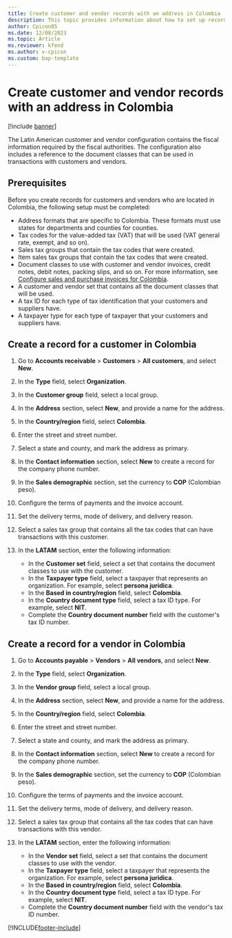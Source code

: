 ```yaml
---
title: Create customer and vendor records with an address in Colombia
description: This topic provides information about how to set up records for customers and vendors located in Colombia. 
author: Cpicon85
ms.date: 12/08/2023
ms.topic: Article
ms.reviewer: kfend
ms.author: v-cpicon
ms.custom: bap-template
---
```


# Create customer and vendor records with an address in Colombia

[!include [banner](../../includes/banner.md)]

The Latin American customer and vendor configuration contains the fiscal information required by the fiscal authorities. The configuration also includes a reference to the document classes that can be used in transactions with customers and vendors.

## Prerequisites
Before you create records for customers and vendors who are located in Colombia, the following setup must be completed:

- Address formats that are specific to Colombia. These formats must use states for departments and counties for counties.
- Tax codes for the value-added tax (VAT) that will be used (VAT general rate, exempt, and so on).
- Sales tax groups that contain the tax codes that were created.
- Item sales tax groups that contain the tax codes that were created.
- Document classes to use with customer and vendor invoices, credit notes, debit notes, packing slips, and so on. For more information, see [Configure sales and purchase invoices for Colombia](ltm-configure-invoices-Colombia.md).
- A customer and vendor set that contains all the document classes that will be used.
- A tax ID for each type of tax identification that your customers and suppliers have.
- A taxpayer type for each type of taxpayer that your customers and suppliers have.

## Create a record for a customer in Colombia

1. Go to **Accounts receivable** \> **Customers** \> **All customers**, and select **New**.
2. In the **Type** field, select **Organization**.
3. In the **Customer group** field, select a local group.
4. In the **Address** section, select **New**, and provide a name for the address.
5. In the **Country/region** field, select **Colombia**.
6. Enter the street and street number.
7. Select a state and county, and mark the address as primary.
8. In the **Contact information** section, select **New** to create a record for the company phone number.
9. In the **Sales demographic** section, set the currency to **COP** (Colombian peso).
10. Configure the terms of payments and the invoice account.
11. Set the delivery terms, mode of delivery, and delivery reason.
12. Select a sales tax group that contains all the tax codes that can have transactions with this customer.
13. In the **LATAM** section, enter the following information:

    - In the **Customer set** field, select a set that contains the document classes to use with the customer.
    - In the **Taxpayer type** field, select a taxpayer that represents an organization. For example, select **persona juridica**.
    - In the **Based in country/region** field, select **Colombia**.
    - In the **Country document type** field, select a tax ID type. For example, select **NIT**.
    - Complete the **Country document number** field with the customer's tax ID number.

## Create a record for a vendor in Colombia

1. Go to **Accounts payable** \> **Vendors** \> **All vendors**, and select **New**.
2. In the **Type** field, select **Organization**.
3. In the **Vendor group** field, select a local group.
4. In the **Address** section, select **New**, and provide a name for the address.
5. In the **Country/region** field, select **Colombia**.
6. Enter the street and street number.
7. Select a state and county, and mark the address as primary.
8. In the **Contact information** section, select **New** to create a record for the company phone number.
9. In the **Sales demographic** section, set the currency to **COP** (Colombian peso).
10. Configure the terms of payments and the invoice account.
11. Set the delivery terms, mode of delivery, and delivery reason.
12. Select a sales tax group that contains all the tax codes that can have transactions with this vendor.
13. In the **LATAM** section, enter the following information:

    - In the **Vendor set** field, select a set that contains the document classes to use with the vendor.
    - In the **Taxpayer type** field, select a taxpayer that represents the organization. For example, select **persona juridica**.
    - In the **Based in country/region** field, select **Colombia**.
    - In the **Country document type** field, select a tax ID type. For example, select **NIT**.
    - Complete the **Country document number** field with the vendor's tax ID number.



[!INCLUDE[footer-include](../../../includes/footer-banner.md)]
